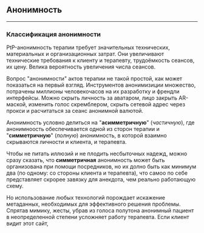 ## Анонимность
---

### Классификация анонимности

PtP-анонимность терапии требует значительных технических, материальных и организационных затрат. Они увеличивают технические требования к клиенту и терапевту, трудоёмкость сеансов, их цену. Велика вероятность увеличения числа сеансов. 

Вопрос "анонимности" актов терапии не такой простой, как может показаться на первый взгляд. Инструментов анонимизиции множество, потрачены миллионы человекочасов на их разработку и френдли интерфейсы. Можно скрыть личность за аватаром, лицо закрыть AR-маской, изменить голос скремблером, скрыть сетевой адрес через прокси и расчитаться за сеанс анонимной валютой.

Анонимность условно делиться на "**асимметричную**" (_частичную_), где анонимноость обеспечивается одной из сторон терапии и "**симметричную**" (_полную_) анонимность, в которой взаимно скрываются личности и клиента, и терапевта.

Чтобы не питать иллюзий и не плодить несбыточных надежд, можно сразу сказать, что **симметричная** анонимность может быть организована при помощи посредников, но их долно быть как минимум два (по одному: со стороны клиента и терапевта), что самоо по себе представляет скрорее завязку для анекдота, чем реально работающую схему.

Но использование любых технологий порождает искажение метаданных, необходимых для эффективного решения проблемы. Спрятав мимику, жесты, убрав из голоса полутона анонимный пациент в неопределенной степени усложняет работу терапевта. 
Если клиент видит этот сайт, 
